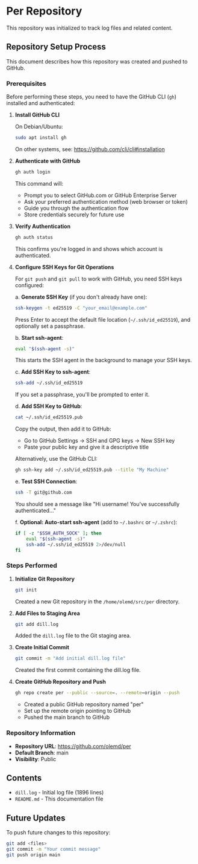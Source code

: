 # Per Repository

This repository was initialized to track log files and related content.

## Repository Setup Process

This document describes how this repository was created and pushed to GitHub.

### Prerequisites

Before performing these steps, you need to have the GitHub CLI (`gh`) installed and authenticated:

1. **Install GitHub CLI**

   On Debian/Ubuntu:
   ```bash
   sudo apt install gh
   ```

   On other systems, see: https://github.com/cli/cli#installation

2. **Authenticate with GitHub**
   ```bash
   gh auth login
   ```

   This command will:
   - Prompt you to select GitHub.com or GitHub Enterprise Server
   - Ask your preferred authentication method (web browser or token)
   - Guide you through the authentication flow
   - Store credentials securely for future use

3. **Verify Authentication**
   ```bash
   gh auth status
   ```

   This confirms you're logged in and shows which account is authenticated.

4. **Configure SSH Keys for Git Operations**

   For `git push` and `git pull` to work with GitHub, you need SSH keys configured:

   a. **Generate SSH Key** (if you don't already have one):
   ```bash
   ssh-keygen -t ed25519 -C "your_email@example.com"
   ```

   Press Enter to accept the default file location (`~/.ssh/id_ed25519`), and optionally set a passphrase.

   b. **Start ssh-agent**:
   ```bash
   eval "$(ssh-agent -s)"
   ```

   This starts the SSH agent in the background to manage your SSH keys.

   c. **Add SSH Key to ssh-agent**:
   ```bash
   ssh-add ~/.ssh/id_ed25519
   ```

   If you set a passphrase, you'll be prompted to enter it.

   d. **Add SSH Key to GitHub**:
   ```bash
   cat ~/.ssh/id_ed25519.pub
   ```

   Copy the output, then add it to GitHub:
   - Go to GitHub Settings → SSH and GPG keys → New SSH key
   - Paste your public key and give it a descriptive title

   Alternatively, use the GitHub CLI:
   ```bash
   gh ssh-key add ~/.ssh/id_ed25519.pub --title "My Machine"
   ```

   e. **Test SSH Connection**:
   ```bash
   ssh -T git@github.com
   ```

   You should see a message like "Hi username! You've successfully authenticated..."

   f. **Optional: Auto-start ssh-agent** (add to `~/.bashrc` or `~/.zshrc`):
   ```bash
   if [ -z "$SSH_AUTH_SOCK" ]; then
       eval "$(ssh-agent -s)"
       ssh-add ~/.ssh/id_ed25519 2>/dev/null
   fi
   ```

### Steps Performed

1. **Initialize Git Repository**
   ```bash
   git init
   ```
   Created a new Git repository in the `/home/olemd/src/per` directory.

2. **Add Files to Staging Area**
   ```bash
   git add dill.log
   ```
   Added the `dill.log` file to the Git staging area.

3. **Create Initial Commit**
   ```bash
   git commit -m "Add initial dill.log file"
   ```
   Created the first commit containing the dill.log file.

4. **Create GitHub Repository and Push**
   ```bash
   gh repo create per --public --source=. --remote=origin --push
   ```
   - Created a public GitHub repository named "per"
   - Set up the remote origin pointing to GitHub
   - Pushed the main branch to GitHub

### Repository Information

- **Repository URL**: https://github.com/olemd/per
- **Default Branch**: main
- **Visibility**: Public

## Contents

- `dill.log` - Initial log file (1896 lines)
- `README.md` - This documentation file

## Future Updates

To push future changes to this repository:

```bash
git add <files>
git commit -m "Your commit message"
git push origin main
```
